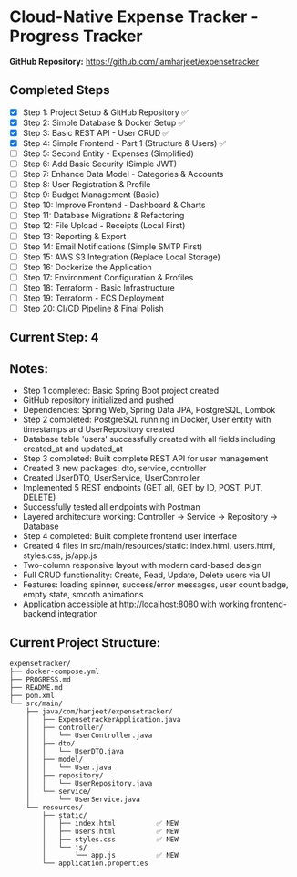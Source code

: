 # Cloud-Native Expense Tracker - Progress Tracker


**GitHub Repository:** https://github.com/iamharjeet/expensetracker

## Completed Steps
- [x] Step 1: Project Setup & GitHub Repository ✅
- [x] Step 2: Simple Database & Docker Setup ✅
- [x] Step 3: Basic REST API - User CRUD ✅
- [x] Step 4: Simple Frontend - Part 1 (Structure & Users) ✅
- [ ] Step 5: Second Entity - Expenses (Simplified)
- [ ] Step 6: Add Basic Security (Simple JWT)
- [ ] Step 7: Enhance Data Model - Categories & Accounts
- [ ] Step 8: User Registration & Profile
- [ ] Step 9: Budget Management (Basic)
- [ ] Step 10: Improve Frontend - Dashboard & Charts
- [ ] Step 11: Database Migrations & Refactoring
- [ ] Step 12: File Upload - Receipts (Local First)
- [ ] Step 13: Reporting & Export
- [ ] Step 14: Email Notifications (Simple SMTP First)
- [ ] Step 15: AWS S3 Integration (Replace Local Storage)
- [ ] Step 16: Dockerize the Application
- [ ] Step 17: Environment Configuration & Profiles
- [ ] Step 18: Terraform - Basic Infrastructure
- [ ] Step 19: Terraform - ECS Deployment
- [ ] Step 20: CI/CD Pipeline & Final Polish

## Current Step: 4

## Notes:
- Step 1 completed: Basic Spring Boot project created
- GitHub repository initialized and pushed
- Dependencies: Spring Web, Spring Data JPA, PostgreSQL, Lombok
- Step 2 completed: PostgreSQL running in Docker, User entity with timestamps and UserRepository created
- Database table 'users' successfully created with all fields including created_at and updated_at
- Step 3 completed: Built complete REST API for user management
- Created 3 new packages: dto, service, controller
- Created UserDTO, UserService, UserController
- Implemented 5 REST endpoints (GET all, GET by ID, POST, PUT, DELETE)
- Successfully tested all endpoints with Postman
- Layered architecture working: Controller → Service → Repository → Database
- Step 4 completed: Built complete frontend user interface
- Created 4 files in src/main/resources/static: index.html, users.html, styles.css, js/app.js
- Two-column responsive layout with modern card-based design
- Full CRUD functionality: Create, Read, Update, Delete users via UI
- Features: loading spinner, success/error messages, user count badge, empty state, smooth animations
- Application accessible at http://localhost:8080 with working frontend-backend integration

## Current Project Structure:
```
expensetracker/
├── docker-compose.yml
├── PROGRESS.md
├── README.md
├── pom.xml
└── src/main/
    ├── java/com/harjeet/expensetracker/
    │   ├── ExpensetrackerApplication.java
    │   ├── controller/
    │   │   └── UserController.java
    │   ├── dto/
    │   │   └── UserDTO.java
    │   ├── model/
    │   │   └── User.java
    │   ├── repository/
    │   │   └── UserRepository.java
    │   └── service/
    │       └── UserService.java
    └── resources/
        ├── static/
        │   ├── index.html          ✅ NEW
        │   ├── users.html          ✅ NEW
        │   ├── styles.css          ✅ NEW
        │   └── js/
        │       └── app.js          ✅ NEW
        └── application.properties
```